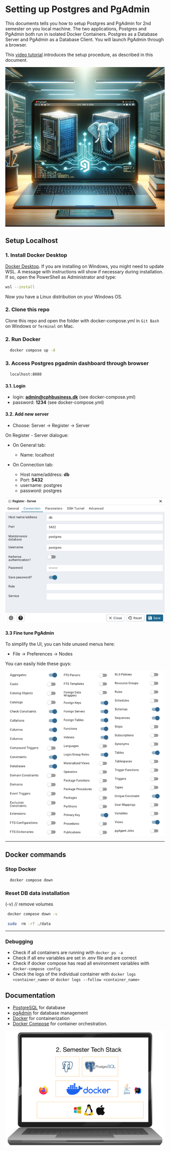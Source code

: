 # Setting up Postgres and PgAdmin

This documents tells you  how to setup Postgres and PgAdmin for 2nd semester on you local machine. The two applications, Postgres and PgAdmin both run in isolated Docker Containers. Postgres as a Database Server and PgAdmin as a Database Client. You will launch PgAdmin through a browser.

This [video tutorial](https://cphbusiness.cloud.panopto.eu/Panopto/Pages/Viewer.aspx?id=b2d67d7f-1dfe-4fe5-894c-b1170155d75f) introduces the setup procedure, as described in this document.

![Postgres art](./images/postgresql_local.webp)

## Setup Localhost

### 1. Install Docker Desktop

[Docker Desktop](https://docs.docker.com/get-docker/). If you are installing on Windows, you might need to update WSL. A message with instructions will show if necessary during installation. If so, open the PowerShell as Administrator and type:

```bash
wsl --install
```

Now you have a Linux distribution on your Windows OS.

### 2. Clone this repo

Clone this repo and open the folder with docker-compose.yml in `Git Bash` on Windows or `Terminal` on Mac.

### 2. Run Docker

```bash
  docker compose up -d
```

### 3. Access Postgres pgadmin dashboard through browser

```bash
  localhost:8080
```

#### 3.1. Login

- login: **<admin@cphbusiness.dk>** (see docker-compose.yml)
- password: **1234** (see docker-compose.yml)

#### 3.2. Add new server

- Choose: Server -> Register -> Server

On Register - Server dialogue:

- On General tab:
  - Name: localhost

- On Connection tab:
  - Host name/address: **db**
  - Port: **5432**
  - username: postgres
  - password: postgres

![Connection](./images/pgadmin_db_connect.png)

#### 3.3 Fine tune PgAdmin

To simplify the UI, you can hide unused menus here:

- File -> Preferences -> Nodes

You can easily hide these guys:

![Show/hide nodes](./images/pgadmin_nodes.png)

***

## Docker commands

### Stop Docker

```bash
  docker compose down
```

### Reset DB data installation

(-v) // remove volumes

```bash
 docker compose down -v 
```

```bash
 sudo  rm -rf ./data
```

***

### Debugging

- Check if all containers are running with `docker ps -a`
- Check if all env variables are set in .env file and are correct
- Check if docker compose has read all environment variables with `docker-compose config`
- Check the logs of the individual container with `docker logs <container_name>` or `docker logs --follow <container_name>`

## Documentation

- [PostgreSQL](https://www.postgresql.org/) for database
- [pgAdmin](https://www.pgadmin.org/) for database management
- [Docker](https://www.docker.com/) for containerization
- [Docker Compose](https://docs.docker.com/compose/) for container orchestration.

![Tech Stack](./images/techstack.png)
